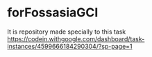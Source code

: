 # forFossasiaGCI
It is repository made specially to this task https://codein.withgoogle.com/dashboard/task-instances/4599666184290304/?sp-page=1
